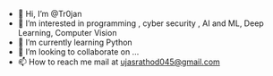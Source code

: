 - 👋 Hi, I’m @Tr0jan
- 👀 I’m interested in programming , cyber security , AI and ML, Deep Learning, Computer Vision
- 🌱 I’m currently learning Python 
- 💞️ I’m looking to collaborate on ...
- 📫 How to reach me mail at ujasrathod045@gmail.com

<!---
Tr0jan1011/Tr0jan1011 is a ✨ special ✨ repository because its `README.md` (this file) appears on your GitHub profile.
You can click the Preview link to take a look at your changes.
--->
